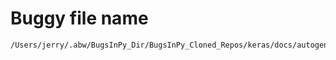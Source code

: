 # Buggy file name

```text
/Users/jerry/.abw/BugsInPy_Dir/BugsInPy_Cloned_Repos/keras/docs/autogen.py
```
